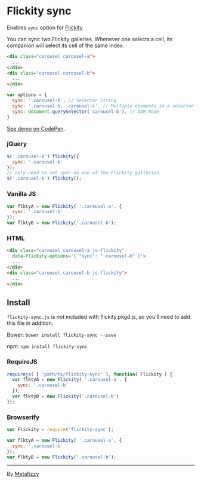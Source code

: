 # Flickity sync

Enables `sync` option for [Flickity](http://flickity.metafizzy.co/)

You can sync two Flickity galleries. Whenever one selects a cell, its companion will select its cell of the same index.

``` html
<div class="carousel carousel-a">
  ...
</div>
<div class="carousel carousel-b">
  ...
</div>
```

``` js
var options = {
  sync: '.carousel-b', // Selector String
  sync: '.carousel-b, .carousel-c', // Multiple elements in a selector
  sync: document.querySelector('carousel-b'), // DOM Node
}
```

[See demo on CodePen](http://codepen.io/desandro/pen/OPZJmE).

### jQuery

``` js
$('.carousel-a').flickity({
  sync: '.carousel-b'
});
// only need to set sync on one of the Flickity galleries
$('.carousel-b').flickity();
```

### Vanilla JS

``` js
var flktyA = new Flickity( '.carousel-a', {
  sync: '.carousel-b'
});
var flktyB = new Flickity('.carousel-b');
```

### HTML

``` html
<div class="carousel carousel-a js-flickity"
  data-flickity-options='{ "sync": ".carousel-b" }'>
  ...
</div>
<div class="carousel carousel-b js-flickity">
  ...
</div>
```

## Install

`flickity-sync.js` is _not_ included with flickity.pkgd.js, so you'll need to add this file in addition.

Bower: `bower install flickity-sync --save`

npm: `npm install flickity-sync`

### RequireJS

``` js
requirejs( [ 'path/to/flickity-sync' ], function( Flickity ) {
  var flktyA = new Flickity( '.carousel-a', {
    sync: '.carousel-b'
  });
  var flktyB = new Flickity('.carousel-b')
});
```

### Browserify

``` js
var Flickity = require('flickity-sync');

var flktyA = new Flickity( '.carousel-a', {
  sync: '.carousel-b'
});
var flktyB = new Flickity('.carousel-b');
```

---

By [Metafizzy](http://metafizzy.co)

